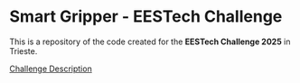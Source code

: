 # Smart Gripper - EESTech Challenge

This is a repository of the code created for the **EESTech Challenge 2025** in Trieste.

[Challenge Description](https://github.com/Infineon/hackathon/master/challenge_introduction.pdf)

